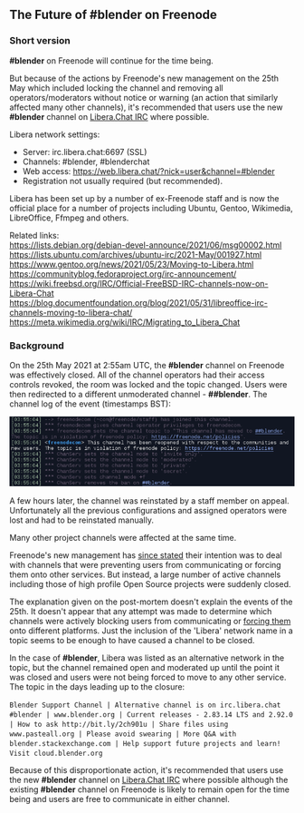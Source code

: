 ## The Future of #blender on Freenode

### Short version

**#blender** on Freenode will continue for the time being.

But because of the actions by Freenode's new management on the 25th May which included locking the channel and removing all operators/moderators without notice or warning (an action that similarly affected many other channels), it's recommended that users use the new **#blender** channel on [Libera.Chat IRC](https://libera.chat/) where possible.

Libera network settings:
* Server: irc.libera.chat:6697 (SSL)
* Channels: #blender, #blenderchat
* Web access: https://web.libera.chat/?nick=user&channel=#blender
* Registration not usually required (but recommended).

Libera has been set up by a number of ex-Freenode staff and is now the official place for a number of projects including Ubuntu, Gentoo, Wikimedia, LibreOffice, Ffmpeg and others.

Related links:<br>
https://lists.debian.org/debian-devel-announce/2021/06/msg00002.html<br>
https://lists.ubuntu.com/archives/ubuntu-irc/2021-May/001927.html<br>
https://www.gentoo.org/news/2021/05/23/Moving-to-Libera.html<br>
https://communityblog.fedoraproject.org/irc-announcement/<br>
https://wiki.freebsd.org/IRC/Official-FreeBSD-IRC-channels-now-on-Libera-Chat<br>
https://blog.documentfoundation.org/blog/2021/05/31/libreoffice-irc-channels-moving-to-libera-chat/<br>
https://meta.wikimedia.org/wiki/IRC/Migrating_to_Libera_Chat<br>


### Background

On the 25th May 2021 at 2:55am UTC, the **#blender** channel on Freenode was effectively closed. All of the channel operators had their access controls revoked, the room was locked and the topic changed. Users were then redirected to a different unmoderated channel - **##blender**. The channel log of the event (timestamps BST):

![Channel Locked](blender_freenode_locked_2021-05-25.png)

A few hours later, the channel was reinstated by a staff member on appeal. Unfortunately all the previous configurations and assigned operators were lost and had to be reinstated manually.

Many other project channels were affected at the same time.

Freenode's new management has [since stated](https://freenode.net/news/post-mortem-may21) their intention was to deal with channels that were preventing users from communicating or forcing them onto other services. But instead, a large number of active channels including those of high profile Open Source projects were suddenly closed.

The explanation given on the post-mortem doesn't explain the events of the 25th. It doesn't appear that any attempt was made to determine which channels were actively blocking users from communicating or [forcing them](https://freenode.net/news/for-foss) onto different platforms. Just the inclusion of the 'Libera' network name in a topic seems to be enough to have caused a channel to be closed.

In the case of **#blender**, Libera was listed as an alternative network in the topic, but the channel remained open and moderated up until the point it was closed and users were not being forced to move to any other service. The topic in the days leading up to the closure:

``Blender Support Channel | Alternative channel is on irc.libera.chat #blender | www.blender.org | Current releases - 2.83.14 LTS and 2.92.0 | How to ask http://bit.ly/2ch901u | Share files using www.pasteall.org | Please avoid swearing | More Q&A with blender.stackexchange.com | Help support future projects and learn! Visit cloud.blender.org``

Because of this disproportionate action, it's recommended that users use the new **#blender** channel on [Libera.Chat IRC](https://libera.chat/) where possible although the existing **#blender** channel on Freenode is likely to remain open for the time being and users are free to communicate in either channel.
